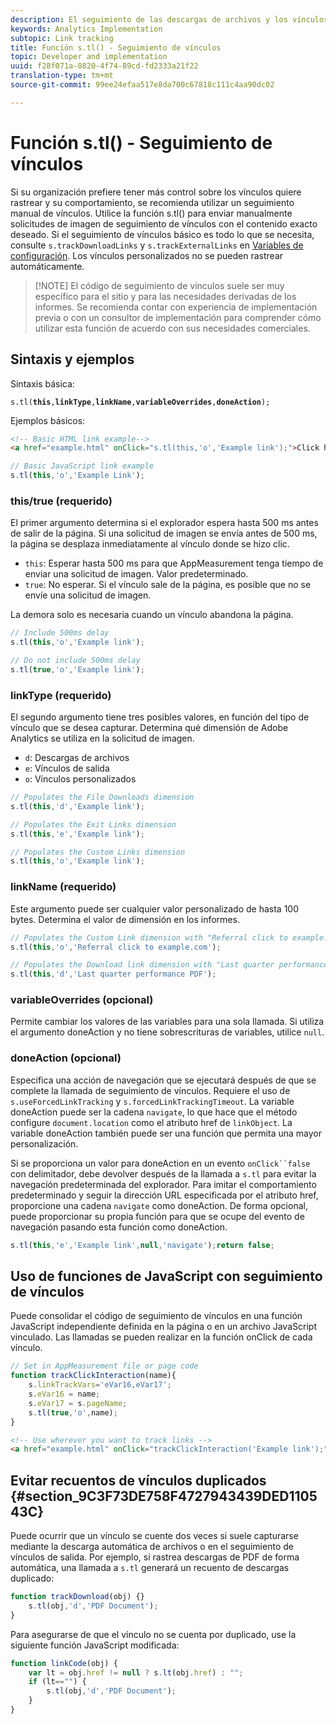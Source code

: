 ```yaml
---
description: El seguimiento de las descargas de archivos y los vínculos de salida se puede realizar automáticamente en función de los parámetros configurados en el archivo de AppMeasurement para JavaScript.
keywords: Analytics Implementation
subtopic: Link tracking
title: Función s.tl() - Seguimiento de vínculos
topic: Developer and implementation
uuid: f28f071a-8820-4f74-89cd-fd2333a21f22
translation-type: tm+mt
source-git-commit: 99ee24efaa517e8da700c67818c111c4aa90dc02

---
```



# Función s.tl() - Seguimiento de vínculos

Si su organización prefiere tener más control sobre los vínculos quiere rastrear y su comportamiento, se recomienda utilizar un seguimiento manual de vínculos. Utilice la función s.tl() para enviar manualmente solicitudes de imagen de seguimiento de vínculos con el contenido exacto deseado. Si el seguimiento de vínculos básico es todo lo que se necesita, consulte `s.trackDownloadLinks` y `s.trackExternalLinks` en [Variables de configuración](c-variables/configuration-variables.md). Los vínculos personalizados no se pueden rastrear automáticamente.

> [!NOTE] El código de seguimiento de vínculos suele ser muy específico para el sitio y para las necesidades derivadas de los informes. Se recomienda contar con experiencia de implementación previa o con un consultor de implementación para comprender cómo utilizar esta función de acuerdo con sus necesidades comerciales.

## Sintaxis y ejemplos

Sintaxis básica:

`s.tl(`**`this`**`,`**`linkType`**`,`**`linkName`**`,`**`variableOverrides`**`,`**`doneAction`**`);`

Ejemplos básicos:

```HTML
<!-- Basic HTML link example-->
<a href="example.html" onClick="s.tl(this,'o','Example link');">Click here</a>
```

```JavaScript
// Basic JavaScript link example
s.tl(this,'o','Example Link');
```

### this/true (requerido)

El primer argumento determina si el explorador espera hasta 500 ms antes de salir de la página. Si una solicitud de imagen se envía antes de 500 ms, la página se desplaza inmediatamente al vínculo donde se hizo clic.

* `this`: Esperar hasta 500 ms para que AppMeasurement tenga tiempo de enviar una solicitud de imagen. Valor predeterminado.
* `true`: No esperar. Si el vínculo sale de la página, es posible que no se envíe una solicitud de imagen.

La demora solo es necesaria cuando un vínculo abandona la página.

```JavaScript
// Include 500ms delay
s.tl(this,'o','Example link');

// Do not include 500ms delay
s.tl(true,'o','Example link');
```

### linkType (requerido)

El segundo argumento tiene tres posibles valores, en función del tipo de vínculo que se desea capturar. Determina qué dimensión de Adobe Analytics se utiliza en la solicitud de imagen.

* `d`: Descargas de archivos
* `e`: Vínculos de salida
* `o`: Vínculos personalizados

```JavaScript
// Populates the File Downloads dimension
s.tl(this,'d','Example link');

// Populates the Exit Links dimension
s.tl(this,'e','Example link');

// Populates the Custom Links dimension
s.tl(this,'o','Example link');
```

### linkName (requerido)

Este argumento puede ser cualquier valor personalizado de hasta 100 bytes. Determina el valor de dimensión en los informes.

```JavaScript
// Populates the Custom Link dimension with "Referral click to example.com"
s.tl(this,'o','Referral click to example.com');

// Populates the Download link dimension with "Last quarter performance PDF"
s.tl(this,'d','Last quarter performance PDF');
```

### variableOverrides (opcional)

Permite cambiar los valores de las variables para una sola llamada. Si utiliza el argumento doneAction y no tiene sobrescrituras de variables, utilice `null`.

### doneAction (opcional)

Especifica una acción de navegación que se ejecutará después de que se complete la llamada de seguimiento de vínculos. Requiere el uso de `s.useForcedLinkTracking` y `s.forcedLinkTrackingTimeout`. La variable doneAction puede ser la cadena `navigate`, lo que hace que el método configure `document.location` como el atributo href de `linkObject`. La variable doneAction también puede ser una función que permita una mayor personalización.

Si se proporciona un valor para doneAction en un evento `onClick``false` con delimitador, debe devolver después de la llamada a `s.tl` para evitar la navegación predeterminada del explorador.
Para imitar el comportamiento predeterminado y seguir la dirección URL especificada por el atributo href, proporcione una cadena `navigate` como doneAction. De forma opcional, puede proporcionar su propia función para que se ocupe del evento de navegación pasando esta función como doneAction.

```JavaScript
s.tl(this,'e','Example link',null,'navigate');return false;
```

## Uso de funciones de JavaScript con seguimiento de vínculos

Puede consolidar el código de seguimiento de vínculos en una función JavaScript independiente definida en la página o en un archivo JavaScript vinculado. Las llamadas se pueden realizar en la función onClick de cada vínculo.

```JavaScript
// Set in AppMeasurement file or page code
function trackClickInteraction(name){
    s.linkTrackVars='eVar16,eVar17';
    s.eVar16 = name;
    s.eVar17 = s.pageName;
    s.tl(true,'o',name);
}
```

```HTML
<!-- Use wherever you want to track links -->
<a href="example.html" onClick="trackClickInteraction('Example link');">Click here</a>
```

## Evitar recuentos de vínculos duplicados {#section_9C3F73DE758F4727943439DED110543C}

Puede ocurrir que un vínculo se cuente dos veces si suele capturarse mediante la descarga automática de archivos o en el seguimiento de vínculos de salida. Por ejemplo, si rastrea descargas de PDF de forma automática, una llamada a `s.tl` generará un recuento de descargas duplicado:

```JavaScript
function trackDownload(obj) {}
    s.tl(obj,'d','PDF Document');
}
```

Para asegurarse de que el vínculo no se cuenta por duplicado, use la siguiente función JavaScript modificada:

```JavaScript
function linkCode(obj) {
    var lt = obj.href != null ? s.lt(obj.href) : "";
    if (lt=="") {
        s.tl(obj,'d','PDF Document');
    }
}
```
